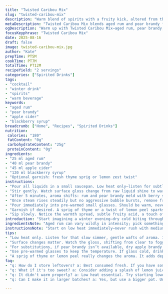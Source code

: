 ```yaml
---
title: "Twisted Caribou Mix"
slug: "twisted-caribou-mix"
description: "Warm blend of spirits with a fruity kick, altered from the classic Caribou. Brandy swapped for aged rum, vodka replaced by pear brandy. Apple cider takes place of ice cider, and a splash of blackberry syrup brings fresh color and layering. Heat gently to meld, watch for steam and aroma changes. Serve right away in small glasses. Perfect for cold nights when a quick stir of spirits and sweetness perks the mood and thaws chilled fingers."
metaDescription: "Twisted Caribou Mix blends aged rum and pear brandy for a warm, fruity drink perfect for cold nights."
ogDescription: "Warm up with Twisted Caribou Mix—aged rum, pear brandy, and apple cider in a cozy blend."
focusKeyphrase: "Twisted Caribou Mix"
date: 2025-08-16
draft: false
image: twisted-caribou-mix.jpg
author: "Kate"
prepTime: PT5M
cookTime: PT7M
totalTime: PT12M
recipeYield: "2 servings"
categories: ["Spirited Drinks"]
tags:
- "cocktail"
- "winter drink"
- "spirits"
- "warm beverage"
keywords:
- "aged rum"
- "pear brandy"
- "apple cider"
- "blackberry syrup"
breadcrumb: ["Home", "Recipes", "Spirited Drinks"]
nutrition: 
 calories: "180"
 fatContent: "0g"
 carbohydrateContent: "25g"
 proteinContent: "0g"
ingredients:
- "25 ml aged rum"
- "40 ml pear brandy"
- "45 ml apple cider"
- "120 ml blackberry syrup"
- "Optional garnish: fresh thyme sprig or lemon zest twist"
instructions:
- "Pour all liquids in a small saucepan. Low heat only—listen for subtle simmer sounds, bubbles too strong will burn alcohol."
- "Stir gently. Watch surface gloss change from raw liquid shine to warm foggy warmth, almost like early morning frost melting."
- "After 5 minutes, aroma shifts: rum and pear brandy meld with berry sweetness. If heat too high, fruity notes diminish and harsh alcohol bite spikes—lower flame."
- "Once steam rises steadily but no aggressive bubble bursts, remove from heat."
- "Pour immediately into pre-warmed small glasses. Should be warm, never hot; you want sipable heat that caresses tongue without flinching."
- "Garnish if desired. A sprig of thyme or a twist of lemon peel sparks aroma, adds an herbaceous or citrus contrast to the sweet layers."
- "Sip slowly. Notice the warmth spread, subtle fruity acid, a touch of oak from the rum. Perfect to stave off cold or close a tough day."
introduction: "Start imagining a winter evening—dry cold biting through your layers, lips chilled. A quick warm-up is needed. Not a big clunky punch of firewater, but soft heat, rounded and cozy. Old Caribou calls for brandy and vodka. This one? Swaps out a few parts, but keeps that warm, spirited soul intact. Age in rum adds depth, the pear brandy a stone fruit brightness unexpected but neat. Apple cider in place of ice cider cuts down sweetness a bit, keeps it fresh. Blackberry syrup adds color, sweet-tart body. Quick heat — five minutes at low flame — and you’ve got a drink that comforts. No fluff or fancy gadgets, just knowing when it’s ready is what counts. Small glasses, neat garnishes, sipping slow. Knowing spirits, timing, aroma all come alive here—not exact clocks. That silence sound of a simmer, the gloss changing, are your cooking guides."
ingredientsNote: "Aged rum can vary wildly in intensity; pick something medium-bodied, no major smoke or peat to keep balance with pear brandy. Pear brandy itself brings floral and fruity notes, but if not available, a dry apple brandy or calvados can step in. Apple cider with some natural acidity works best—avoid overly sweet or carbonated, since you’re warming. Blackberry syrup provides sweetness but fresh tartness too. Substitutions include pomegranate syrup or cherry reduction for a different profile. If syrup too thick, dilute with a touch of water before heating. Optional herb garnish enhances aroma and fresh perception; thyme is great for warmth, lemon peel adds brightness and cut. Keep ingredients chilled until ready, heating gently prevents alcohol evaporation and flavor loss. Measuring is less precise here; knowing to respect gentle heat is key."
instructionsNote: "Start on low heat immediately—never rush with medium or high flame; alcohol burns off flavor fast, aromas dull. Stir gently to meld liquids and prevent scorch. Look for tiny, slow bubbles at edges or a light fog on the surface of the liquid. If you see boiling or popping bubbles, dial down. The goal is a gentle warming that releases volatile aromatics but keeps spirit profile intact. Watch aroma shift as your earliest sign—heavy alcohol scent quickly softens to fruity, subtle rum note. Remove from heat as steam lifts steadily, before simmer bursts. Quick pour into pre-warmed small glasses avoids shock chill and keeps temperature stable longer. Garnish after pouring to preserve aromas. Using small glasses controls portion and keeps heat manageable; warming large volume results in uneven heat and risk of overcooking. Sip down slow. Hot hit is harsh, lukewarm loses charm; warm is right. Pay attention to textures—smooth on tongue, gentle heat at throat. Adjust cocoa or bitters if experimenting — balancing sweetness and heat can be tricky. Practice reading the pot, not the watch."
tips:
- "Low heat only. Listen for that slow simmer, gentle wafts of aroma. If bubbling aggressively, turn it down. You want a caress, not a burn."
- "Surface changes matter. Watch the gloss, shifting from clear to foggy. That’s your sign of melding flavors, fragile. If it fogs up too much, stop."
- "For substitutions, if pear brandy isn’t available, dry apple brandy is fine. Swap blackberry syrup for pomegranate if looking for a twist."
- "Use pre-warmed glasses to keep the temperature. If glass cold, drink cools fast. Heat stability is key. Helps maintain warmth for sipping."
- "A sprig of thyme or lemon peel really changes the aroma. It adds depth to the sweetness. Don’t skip the garnish if aiming for that final touch."
faq:
- "q: How do I store leftovers? a: Best consumed fresh. If you have some, refrigerate in a container. Can reheat gently. Watch the heat to avoid loss."
- "q: What if it's too sweet? a: Consider adding a splash of lemon juice. Adjusts the balance. Or try less blackberry next time. Tweak ingredients."
- "q: It didn't warm properly? a: Low heat essential. Try starting lower next time. Adjust timing; surface should have fog but no boil. Signals heat is right."
- "q: Can I make it in larger batches? a: Yes, but use a bigger pot. Understand heat keeps. Stir more frequently. Aim for mild simmer, maintain aromas."

---
```

